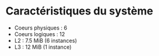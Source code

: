 # Caractéristiques du système

- Coeurs physiques : 6
- Coeurs logiques : 12
- L2 : 7.5 MiB (6 instances)
- L3 : 12 MiB (1 instance)